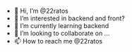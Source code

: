 - 👋 Hi, I’m @22ratos
- 👀 I’m interested in backend and front?
- 🌱 I’m currently learning backend
- 💞️ I’m looking to collaborate on ...
- 📫 How to reach me @22ratos

<!---
22ratos/22ratos is a ✨ special ✨ repository because its `README.md` (this file) appears on your GitHub profile.
You can click the Preview link to take a look at your changes.
--->
